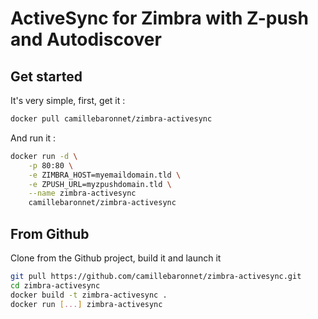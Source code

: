 # ActiveSync for Zimbra with Z-push and Autodiscover

## Get started

It's very simple, first, get it :

```bash
docker pull camillebaronnet/zimbra-activesync
```

And run it :

```bash
docker run -d \
	-p 80:80 \
	-e ZIMBRA_HOST=myemaildomain.tld \
	-e ZPUSH_URL=myzpushdomain.tld \
	--name zimbra-activesync
	camillebaronnet/zimbra-activesync
```

## From Github

Clone from the Github project, build it and launch it

```bash
git pull https://github.com/camillebaronnet/zimbra-activesync.git
cd zimbra-activesync
docker build -t zimbra-activesync .
docker run [...] zimbra-activesync
```
